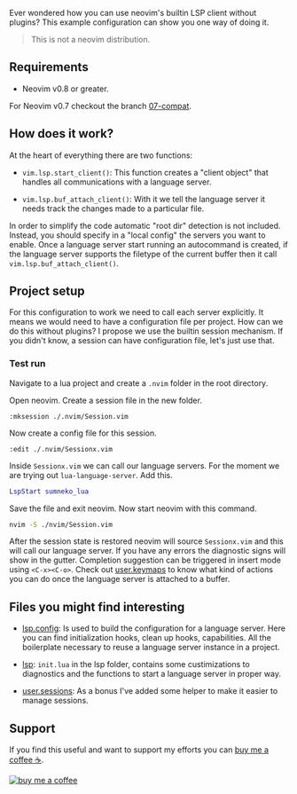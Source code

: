 Ever wondered how you can use neovim's builtin LSP client without plugins? This example configuration can show you one way of doing it.

> This is not a neovim distribution.

## Requirements

* Neovim v0.8 or greater.

For Neovim v0.7 checkout the branch [07-compat](https://github.com/VonHeikemen/nvim-lsp-sans-plugins/tree/07-compat). 

## How does it work?

At the heart of everything there are two functions:

* `vim.lsp.start_client()`: This function creates a "client object" that handles all communications with a language server.

* `vim.lsp.buf_attach_client()`: With it we tell the language server it needs track the changes made to a particular file.

In order to simplify the code automatic "root dir" detection is not included. Instead, you should specify in a "local config" the servers you want to enable. Once a language server start running an autocommand is created, if the language server supports the filetype of the current buffer then it call `vim.lsp.buf_attach_client()`.

## Project setup

For this configuration to work we need to call each server explicitly. It means we would need to have a configuration file per project. How can we do this without plugins? I propose we use the builtin session mechanism. If you didn't know, a session can have configuration file, let's just use that.

### Test run

Navigate to a lua project and create a `.nvim` folder in the root directory.

Open neovim. Create a session file in the new folder.

```vim
:mksession ./.nvim/Session.vim
```

Now create a config file for this session.

```vim
:edit ./.nvim/Sessionx.vim
```

Inside `Sessionx.vim` we can call our language servers. For the moment we are trying out `lua-language-server`. Add this.

```lua
LspStart sumneko_lua
```

Save the file and exit neovim. Now start neovim with this command.

```sh
nvim -S ./nvim/Session.vim
```

After the session state is restored neovim will source `Sessionx.vim` and this will call our language server. If you have any errors the diagnostic signs will show in the gutter. Completion suggestion can be triggered in insert mode using `<C-x><C-o>`. Check out [user.keymaps](https://github.com/VonHeikemen/nvim-lsp-sans-plugins/blob/main/lua/user/keymaps.lua) to know what kind of actions you can do once the language server is attached to a buffer.

## Files you might find interesting

* [lsp.config](https://github.com/VonHeikemen/nvim-lsp-sans-plugins/blob/main/lua/lsp/config.lua): Is used to build the configuration for a language server. Here you can find initialization hooks, clean up hooks, capabilities. All the boilerplate necessary to reuse a language server instance in a project.

* [lsp](https://github.com/VonHeikemen/nvim-lsp-sans-plugins/blob/main/lua/lsp/init.lua): `init.lua` in the lsp folder, contains some custimizations to diagnostics and the functions to start a language server in proper way.

* [user.sessions](https://github.com/VonHeikemen/nvim-lsp-sans-plugins/blob/main/lua/user/sessions.lua): As a bonus I've added some helper to make it easier to manage sessions.

## Support

If you find this useful and want to support my efforts you can [buy me a coffee ☕](https://www.buymeacoffee.com/vonheikemen).

[![buy me a coffee](https://res.cloudinary.com/vonheikemen/image/upload/v1618466522/buy-me-coffee_ah0uzh.png)](https://www.buymeacoffee.com/vonheikemen)


